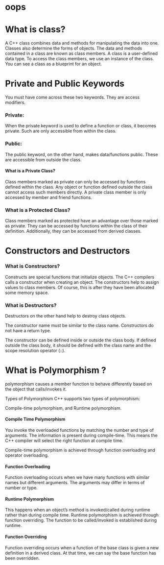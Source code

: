 # oops
# What is class?
A C++ class combines data and methods for manipulating the data into one. Classes also determine the forms of objects. The data and methods contained in a class are known as class members. A class is a user-defined data type. To access the class members, we use an instance of the class. You can see a class as a blueprint for an object.

# Private and Public Keywords
You must have come across these two keywords. They are access modifiers.
### Private:
When the private keyword is used to define a function or class, it becomes private. Such are only accessible from within the class.

### Public:
The public keyword, on the other hand, makes data/functions public. These are accessible from outside the class.

#### What is a Private Class?
Class members marked as private can only be accessed by functions defined within the class. Any object or function defined outside the class cannot access such members directly. A private class member is only accessed by member and friend functions.

### What is a Protected Class?
Class members marked as protected have an advantage over those marked as private. They can be accessed by functions within the class of their definition. Additionally, they can be accessed from derived classes.

# Constructors and Destructors
### What is Constructors?
Constructs are special functions that initialize objects. The C++ compilers calls a constructor when creating an object. The constructors help to assign values to class members. Of course, this is after they have been allocated some memory space.

### What is Destructors?
Destructors on the other hand help to destroy class objects.

The constructor name must be similar to the class name. Constructors do not have a return type.

The constructor can be defined inside or outside the class body. If defined outside the class body, it should be defined with the class name and the scope resolution operator (::).


# What is Polymorphism ?
polymorphism causes a member function to behave differently based on the object that calls/invokes it.

Types of Polymorphism
C++ supports two types of polymorphism:

Compile-time polymorphism, and
Runtime polymorphism.


#### Compile Time Polymorphism
You invoke the overloaded functions by matching the number and type of arguments. The information is present during compile-time. This means the C++ compiler will select the right function at compile time.

Compile-time polymorphism is achieved through function overloading and operator overloading.

#### Function Overloading
Function overloading occurs when we have many functions with similar names but different arguments. The arguments may differ in terms of number or type.

#### Runtime Polymorphism
This happens when an object’s method is invoked/called during runtime rather than during compile time. Runtime polymorphism is achieved through function overriding. The function to be called/invoked is established during runtime.

#### Function Overriding
Function overriding occurs when a function of the base class is given a new definition in a derived class. At that time, we can say the base function has been overridden.
